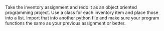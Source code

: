 Take the inventory assignment and redo it as an object oriented programming project. Use a class for each inventory item and place those into a list. Import that into another python file and make sure your program functions the same as your previous assignment or better.